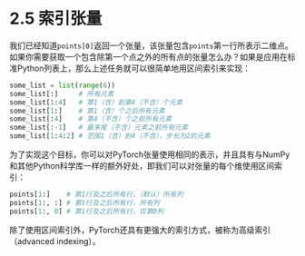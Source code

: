# 2.5 索引张量

我们已经知道`points[0]`返回一个张量，该张量包含`points`第一行所表示二维点。如果你需要获取一个包含除第一个点之外的所有点的张量怎么办？如果是应用在标准Python列表上，那么上述任务就可以很简单地用区间索引来实现：

``` python
some_list = list(range(6))
some_list[:]     # 所有元素
some_list[1:4]   # 第1（含）到第4（不含）个元素
some_list[1:]    # 第1（含）个之后所有元素
some_list[:4]    # 第4（不含）个之前所有元素
some_list[:-1]   # 最末尾（不含）元素之前所有元素
some_list[1:4:2] # 范围1（含）到4（不含），步长为2的元素
```

为了实现这个目标，你可以对PyTorch张量使用相同的表示，并且具有与NumPy和其他Python科学库一样的额外好处，即我们可以对张量的每个维使用区间索引：

``` python
points[1:]    # 第1行及之后所有行，（默认）所有列
points[1:, :] # 第1行及之后所有行，所有列
points[1:, 0] # 第1行及之后所有行，仅第0列
```

除了使用区间索引外，PyTorch还具有更强大的索引方式，被称为高级索引（advanced indexing）。